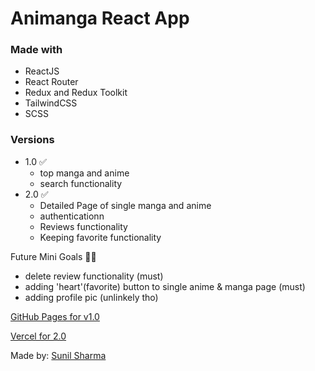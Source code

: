 # Animanga React App

### Made with

- ReactJS
- React Router
- Redux and Redux Toolkit
- TailwindCSS
- SCSS

### Versions

- 1.0 ✅
  - top manga and anime
  - search functionality
- 2.0 ✅ 
  - Detailed Page of single manga and anime
  - authenticationn
  - Reviews functionality
  - Keeping favorite functionality

Future Mini Goals 👷‍♂️
  - delete review functionality (must)
  - adding 'heart'(favorite) button to single anime & manga page (must)
  - adding profile pic (unlinkely tho)

[GitHub Pages for v1.0](https://sunil-sharma-999.github.io/animanga/)

[Vercel for 2.0](https://animanga-kohl.vercel.app)

Made by: [Sunil Sharma](https://linktr.ee/Sunil.sharma.9)
